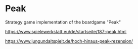 # Peak
Strategy game implementation of the boardgame "Peak"

https://www.spielewerkstatt.eu/de/startseite/187-peak.html

https://www.jungundaltspielt.de/hoch-hinaus-peak-rezension/

